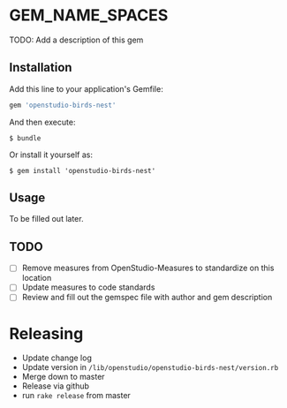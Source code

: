 # GEM_NAME_SPACES

TODO: Add a description of this gem

## Installation

Add this line to your application's Gemfile:

```ruby
gem 'openstudio-birds-nest'
```

And then execute:

    $ bundle

Or install it yourself as:

    $ gem install 'openstudio-birds-nest'

## Usage

To be filled out later. 

## TODO

- [ ] Remove measures from OpenStudio-Measures to standardize on this location
- [ ] Update measures to code standards
- [ ] Review and fill out the gemspec file with author and gem description

# Releasing

* Update change log
* Update version in `/lib/openstudio/openstudio-birds-nest/version.rb`
* Merge down to master
* Release via github
* run `rake release` from master
